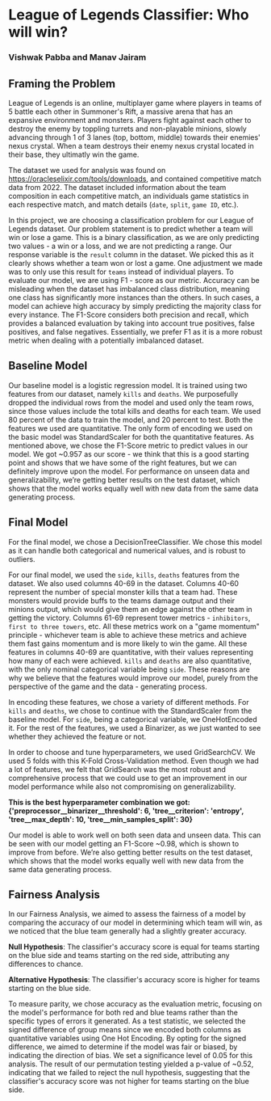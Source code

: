 # League of Legends Classifier: Who will win?
### Vishwak Pabba and Manav Jairam

## **Framing the Problem**
League of Legends is an online, multiplayer game where players in teams of 5 battle each other in Summoner's Rift, a massive arena that has an expansive environment and monsters. Players fight against each other to destroy the enemy by toppling turrets and non-playable minions, slowly advancing through 1 of 3 lanes (top, bottom, middle) towards their enemies' nexus crystal. When a team destroys their enemy nexus crystal located in their base, they ultimatly win the game.

The dataset we used for analysis was found on https://oracleselixir.com/tools/downloads, and contained competitive match data from 2022. The dataset included information about the team composition in each competitive match, an individuals game statistics in each respective match, and match details (`date`, `split`, `game ID`, etc.).

In this project, we are choosing a classification problem for our League of Legends dataset. Our problem statement is to predict whether a team will win or lose a game. This is a binary classification, as we are only predicting two values - a win or a loss, and we are not predicting a range. Our response variable is the `result` column in the dataset. We picked this as it clearly shows whether a team won or lost a game. One adjustment we made was to only use this result for `teams` instead of individual players. To evaluate our model, we are using F1 - score as our metric. Accuracy can be misleading when the dataset has imbalanced class distribution, meaning one class has significantly more instances than the others. In such cases, a model can achieve high accuracy by simply predicting the majority class for every instance. The F1-Score considers both precision and recall, which provides a balanced evaluation by taking into account true positives, false positives, and false negatives. Essentially, we prefer F1 as it is a more robust metric when dealing with a potentially imbalanced dataset.

## **Baseline Model**
Our baseline model is a logistic regression model. It is trained using two features from our dataset, namely `kills` and `deaths`. We purposefully dropped the individual rows from the model and used only the team rows, since those values include the total kills and deaths for each team. We used 80 percent of the data to train the model, and 20 percent to test. Both the features we used are quantitative. The only form of encoding we used on the basic model was StandardScaler for both the quantitative features. As mentioned above, we chose the F1-Score metric to predict values in our model. We got ~0.957 as our score - we think that this is a good starting point and shows that we have some of the right features, but we can definitely improve upon the model. For performance on unseen data and generalizability, we’re getting better results on the test dataset, which shows that the model works equally well with new data from the same data generating process. 

## **Final Model**
For the final model, we chose a DecisionTreeClassifier. We chose this model as it can handle both categorical and numerical values, and is robust to outliers. 

For our final model, we used the `side`, `kills`, `deaths` features from the dataset. We also used columns 40-69 in the dataset. Columns 40-60 represent the number of special monster kills that a team had. These monsters would provide buffs to the teams damage output and their minions output, which would give them an edge against the other team in getting the victory. Columns 61-69 represent tower metrics - `inhibitors`, `first to three towers`, etc. All these metrics work on a "game momentum" principle - whichever team is able to achieve these metrics and achieve them fast gains momentum and is more likely to win the game. All these features in columns 40-69 are quantitative, with their values representing how many of each were achieved. `kills` and `deaths` are also quantitative, with the only nominal categorical variable being `side`. These reasons are why we believe that the features would improve our model, purely from the perspective of the game and the data - generating process.

In encoding these features, we chose a variety of different methods. For `kills` and `deaths`, we chose to continue with the StandardScaler from the baseline model. For `side`, being a categorical variable, we OneHotEncoded it. For the rest of the features, we used a Binarizer, as we just wanted to see whether they achieved the feature or not. 

In order to choose and tune hyperparameters, we used GridSearchCV. We used 5 folds with this K-Fold Cross-Validation method. Even though we had a lot of features, we felt that GridSearch was the most robust and comprehensive process that we could use to get an improvement in our model performance while also not compromising on generalizability. 

**This is the best hyperparameter combination we got: {'preprocessor__binarizer__threshold': 6, 'tree__criterion': 'entropy', 'tree__max_depth': 10, 'tree__min_samples_split': 30}**

Our model is able to work well on both seen data and unseen data. This can be seen with our model getting an F1-Score ~0.98, which is shown to improve from before. We’re also getting better results on the test dataset, which shows that the model works equally well with new data from the same data generating process.

## **Fairness Analysis**
In our Fairness Analysis, we aimed to assess the fairness of a model by comparing the accuracy of our model in determining which team will win, as we noticed that the blue team generally had a slightly greater accuracy.

**Null Hypothesis**: The classifier's accuracy score is equal for teams starting on the blue side and teams starting on the red side, attributing any differences to chance.

**Alternative Hypothesis**: The classifier's accuracy score is higher for teams starting on the blue side.

To measure parity, we chose accuracy as the evaluation metric, focusing on the model's performance for both red and blue teams rather than the specific types of errors it generated. As a test statistic, we selected the signed difference of group means since we encoded both columns as quantitative variables using One Hot Encoding. By opting for the signed difference, we aimed to determine if the model was fair or biased, by indicating the direction of bias. We set a significance level of 0.05 for this analysis. The result of our permutation testing yielded a p-value of ~0.52, indicating that we failed to reject the null hypothesis, suggesting that the classifier's accuracy score was not higher for teams starting on the blue side.
